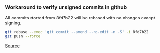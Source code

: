 ### Workaround to verify unsigned commits in github

All commits started from 8fd7b22 will be rebased with no changes except signing.

```bash
git rebase --exec 'git commit --amend --no-edit -n -S' -i 8fd7b22
git push --force
```

[Source](https://stackoverflow.com/questions/41882919/is-there-a-way-to-gpg-sign-all-previous-commits)
